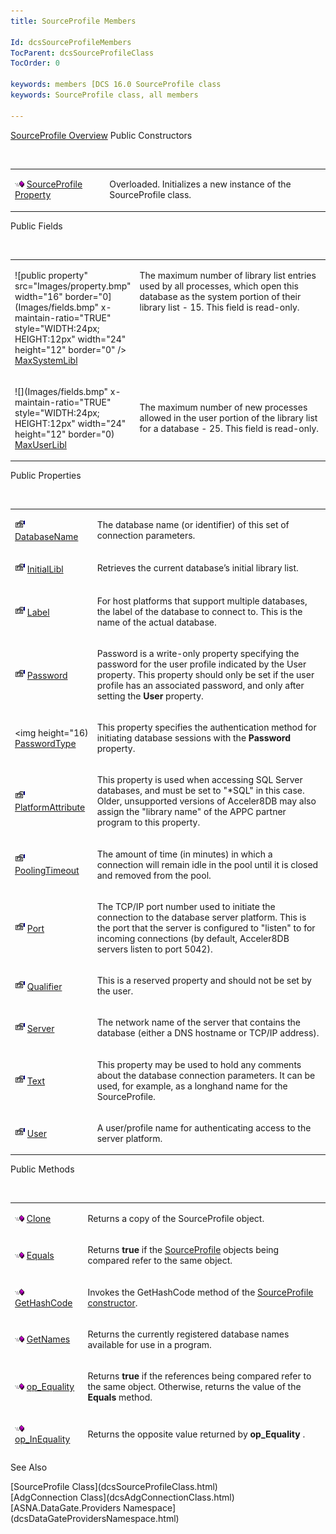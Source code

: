 ```yaml
---
title: SourceProfile Members

Id: dcsSourceProfileMembers
TocParent: dcsSourceProfileClass
TocOrder: 0

keywords: members [DCS 16.0 SourceProfile class
keywords: SourceProfile class, all members

---
```


[SourceProfile Overview](dcsSourceProfileClass.html) 
Public Constructors

<br />

<table class="dtTABLE" id="table4" x-use-null-cells="x-use-null-cells" style="border-spacing: 0px" cellspacing="0">
          <colgroup span="1">
            <col span="1" style="WIDTH: 30%" />
            <col span="1" style="WIDTH: 70%" />
          </colgroup>
          <tr valign="top">
            <td colspan="1" rowspan="1">

<img alt="public property" src="Images/PUBLIC%20METHOD.GIF" x-maintain-ratio="TRUE" width="15" height="11" border="0" /> [ SourceProfile Property](dcsSourceProfileConstructorsMain.html) 
</td>
            <td colspan="1" rowspan="1">

Overloaded. Initializes a new instance of the <span>SourceProfile</span> class.
</td>
          </tr>
</table>

Public Fields

<br />

<table class="dtTABLE" id="table3" x-use-null-cells="x-use-null-cells" style="border-spacing: 0px" cellspacing="0">
          <colgroup span="1">
            <col span="1" style="WIDTH: 20%" />
            <col span="1" style="WIDTH: 70%" />
          </colgroup>
          <tr valign="top">
            <td colspan="1" rowspan="1" style="height: 69px">

![public property" src="Images/property.bmp" width="16" border="0](Images/fields.bmp" x-maintain-ratio="TRUE" style="WIDTH:24px; HEIGHT:12px" width="24" height="12" border="0" /> [MaxSystemLibl](dcsMaxSystemLiblEnumeration.html) 
</td>
            <td colspan="1" rowspan="1" style="height: 69px">

The maximum number of library list entries used by all processes, which open this database as the system portion of their library list - 15. This field is read-only.
</td>
          </tr>
          <tr>
            <td colspan="1" rowspan="1">

![](Images/fields.bmp" x-maintain-ratio="TRUE" style="WIDTH:24px; HEIGHT:12px" width="24" height="12" border="0) [MaxUserLibl](dcsMaxUserLiblEnumeration.html) 
</td>
            <td colspan="1" rowspan="1">

The maximum number of new processes allowed in the user portion of the library list for a database - 25. This field is read-only.
</td>
          </tr>
</table>

Public Properties

<br />

<table class="dtTABLE" id="Table5" x-use-null-cells="x-use-null-cells" >
          <colgroup span="1">
            <col span="1" style="WIDTH: 20%" />
            <col span="1" style="WIDTH: 70%" />
          </colgroup>
          <tr valign="top">
            <td colspan="1" rowspan="1">

<img alt="public property" src="Images/property.bmp" width="16" height="16" border="0" /> [ DatabaseName](dcsSourceProfileClassDatabaseNameProperty.html) 
</td>
            <td colspan="1" rowspan="1">

The database name (or identifier) of this set of connection parameters.
</td>
          </tr>
          <tr valign="top">
            <td colspan="1" rowspan="1">

<img alt="public property" src="Images/property.bmp" width="16" height="16" border="0" /> [ InitialLibl](dcsSourceProfileClassInitialLiblProperty.html) 
</td>
            <td colspan="1" rowspan="1">

Retrieves the current database’s initial library list.
</td>
          </tr>
          <tr>
            <td colspan="1" rowspan="1">

<img alt="public property" src="Images/property.bmp" width="16" height="16" border="0" /> [ Label](dcsSourceProfileClassLabelProperty.html) 
</td>
            <td colspan="1" rowspan="1">

For host platforms that support multiple databases, the label of the database to connect to. This is the name of the actual database.
</td>
          </tr>
          <tr>
            <td colspan="1" rowspan="1">

<img alt="public property" src="Images/property.bmp" width="16" height="16" border="0" /> [ Password](dcsSourceProfileClassPasswordProperty.html) 
</td>
            <td colspan="1" rowspan="1">

Password is a write-only property specifying the password for the user profile indicated by the User property. This property should only be set if the user profile has an associated password, and only after setting the **User** property.
</td>
          </tr>
          <tr>
            <td colspan="1" rowspan="1">

<img height="16) [PasswordType](dcsSourceProfileClassPasswordTypeProperty.html)
</td>
              <td colspan="1" rowspan="1">

This property specifies the authentication method for initiating database sessions with the **Password** property.
</td>
            </tr>
            <tr>
              <td colspan="1" rowspan="1">

<img alt="public property" src="Images/property.bmp" width="16" height="16" border="0" /> [ PlatformAttribute](dcsSourceProfileClassPlatformAttributeProperty.html) 
</td>
              <td colspan="1" rowspan="1">

This property is used when accessing SQL Server databases, and must be set to "*SQL" in this case. Older, unsupported versions of Acceler8DB may also assign the "library name" of the APPC partner program to this property.
</td>
            </tr>
            <tr>
              <td colspan="1" rowspan="1">

<img alt="public property" src="Images/property.bmp" width="16" height="16" border="0" /> [ PoolingTimeout](dcsSourceProfileClassPoolingTimeoutProperty.html) 
</td>
              <td colspan="1" rowspan="1">

The amount of time (in minutes) in which a connection will remain idle in the pool until it is closed and removed from the pool. 
</td>
            </tr>
            <tr>
              <td colspan="1" rowspan="1">

<img alt="public property" src="Images/property.bmp" width="16" height="16" border="0" /> [ Port](dcsSourceProfileClassPortProperty.html) 
</td>
              <td colspan="1" rowspan="1">

The TCP/IP port number used to initiate the connection to the database server platform. This is the port that the server is configured to "listen" to for incoming connections (by default, Acceler8DB servers listen to port 5042).
</td>
            </tr>
            <tr>
              <td colspan="1" rowspan="1">

<img alt="public property" src="Images/property.bmp" width="16" height="16" border="0" /> [ Qualifier](dcsSourceProfileClassQualifierProperty.html) 
</td>
              <td colspan="1" rowspan="1">

This is a reserved property and should not be set by the user.
</td>
            </tr>
            <tr>
              <td colspan="1" rowspan="1">

<img alt="public property" src="Images/property.bmp" width="16" height="16" border="0" /> [ Server](dcsSourceProfileClassServerProperty.html) 
</td>
              <td colspan="1" rowspan="1">

The network name of the server that contains the database (either a DNS hostname or TCP/IP address).
</td>
            </tr>
            <tr>
              <td colspan="1" rowspan="1">

<img alt="public property" src="Images/property.bmp" width="16" height="16" border="0" /> [ Text](dcsSourceProfileClassTextProperty.html) 
</td>
              <td colspan="1" rowspan="1">

This property may be used to hold any comments about the database connection parameters. It can be used, for example, as a longhand name for the SourceProfile.
</td>
            </tr>
            <tr>
              <td colspan="1" rowspan="1">

<img alt="public property" src="Images/property.bmp" width="16" height="16" border="0" /> [ User](dcsSourceProfileClassUserProperty.html) 
</td>
              <td colspan="1" rowspan="1">

A user/profile name for authenticating access to the server platform.
</td>
            </tr>
</table>

Public Methods

<br />

<table class="dtTABLE" id="table2" x-use-null-cells="x-use-null-cells" style="border-spacing: 0px; height: 401px;" cellspacing="0">
          <colgroup span="1">
            <col span="1" style="WIDTH: 20%" />
            <col span="1" style="WIDTH: 70%" />
          </colgroup>
          <tr>
            <td colspan="1" rowspan="1">

<img alt="public property" src="Images/PUBLIC%20METHOD.GIF" x-maintain-ratio="TRUE" width="15" height="11" border="0" /> [ Clone](dcsSourceProfileClassCloneMethod.html) 
</td>
            <td colspan="1" rowspan="1">

Returns a copy of the <span>SourceProfile</span> object.
</td>
          </tr>
          <tr>
            <td colspan="1" rowspan="1">

<img alt="public property" src="Images/PUBLIC%20METHOD.GIF" x-maintain-ratio="TRUE" width="15" height="11" border="0" /> [ Equals](dcsSourceProfileClassEqualsMethod.html) 
</td>
            <td colspan="1" rowspan="1">

Returns **true** if the [SourceProfile](dcsAdgConnectionClassSourceProfileProperty.html) objects being compared refer to the same object.
</td>
          </tr>
          <tr>
            <td colspan="1" rowspan="1">

<img alt="public property" src="Images/PUBLIC%20METHOD.GIF" x-maintain-ratio="TRUE" width="15" height="11" border="0" /> [ GetHashCode](dcsSourceProfileClassGetHashCodeMethod.html) 
</td>
            <td colspan="1" rowspan="1">

Invokes the <span>GetHashCode</span> method of the [SourceProfile constructor](dcsSourceProfileConstructorsMain.html).
</td>
          </tr>
          <tr>
            <td colspan="1" rowspan="1">

<img alt="public property" src="Images/PUBLIC%20METHOD.GIF" x-maintain-ratio="TRUE" width="15" height="11" border="0" /> [ GetNames](dcsSourceProfileClassGetNamesMethod.html) 
</td>
            <td colspan="1" rowspan="1">

Returns the currently registered database names available for use in a program.
</td>
          </tr>
          <tr>
            <td colspan="1" rowspan="1">

<img alt="public property" src="Images/PUBLIC%20METHOD.GIF" x-maintain-ratio="TRUE" width="15" height="11" border="0" /> [ op_Equality](dcsSourceProfileClassop_EqualityMethod.html) 
</td>
            <td colspan="1" rowspan="1">

Returns **true** if the references being compared refer to the same object. Otherwise, returns the value of the **Equals** method.
</td>
          </tr>
          <tr>
            <td colspan="1" rowspan="1">

<img alt="public property" src="Images/PUBLIC%20METHOD.GIF" x-maintain-ratio="TRUE" width="15" height="11" border="0" /> [ op_InEquality](dcsSourceProfileClassop_InequalityMethod.html) 
</td>
            <td colspan="1" rowspan="1">

Returns the opposite value returned by **op_Equality** .
</td>
          </tr>
          <tr>
            <td colspan="1" rowspan="1">

<img alt="public property" src="Images/PUBLIC%20METHOD.GIF" x-maintain-ratio="TRUE" width="15" height="11" border="0" /> [ Register](dcsSourceProfileClassRegisterMethod.html) 
</td>
            <td colspan="1" rowspan="1">

Saves the contents of the SourceProfile object to the system registry as a database name.<span style="MARGIN-BOTTOM: 0.8em"> </span>
</td>
          </tr>
          <tr>
            <td colspan="1" rowspan="1">

<img alt="public property" src="Images/PUBLIC%20METHOD.GIF" x-maintain-ratio="TRUE" width="15" height="11" border="0" /> [ Unregister](dcsSourceProfileClassUnregisterMethod.html) 
</td>
            <td colspan="1" rowspan="1">

Deletes a registered database name from the system registry.
</td>
          </tr>
</table>

See Also

<dl />
      [SourceProfile Class](dcsSourceProfileClass.html)
      <br />
      [AdgConnection Class](dcsAdgConnectionClass.html)
      <br />
      [ASNA.DataGate.Providers Namespace](dcsDataGateProvidersNamespace.html)


